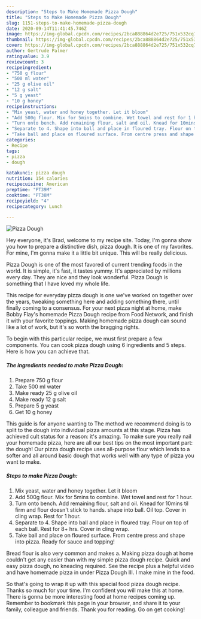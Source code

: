 ```yaml
---
description: "Steps to Make Homemade Pizza Dough"
title: "Steps to Make Homemade Pizza Dough"
slug: 1151-steps-to-make-homemade-pizza-dough
date: 2020-09-14T11:41:45.746Z
image: https://img-global.cpcdn.com/recipes/2bca888864d2e725/751x532cq70/pizza-dough-recipe-main-photo.jpg
thumbnail: https://img-global.cpcdn.com/recipes/2bca888864d2e725/751x532cq70/pizza-dough-recipe-main-photo.jpg
cover: https://img-global.cpcdn.com/recipes/2bca888864d2e725/751x532cq70/pizza-dough-recipe-main-photo.jpg
author: Gertrude Palmer
ratingvalue: 3.9
reviewcount: 3
recipeingredient:
- "750 g flour"
- "500 ml water"
- "25 g olive oil"
- "12 g salt"
- "5 g yeast"
- "10 g honey"
recipeinstructions:
- "Mix yeast, water and honey together. Let it bloom"
- "Add 500g flour. Mix for 5mins to combine. Wet towel and rest for 1 hour."
- "Turn onto bench. Add remaining flour, salt and oil. Knead for 10mins til firm and flour doesn&#39;t stick to hands. shape into ball. Oil top. Cover in cling wrap. Rest for 1 hour."
- "Separate to 4. Shape into ball and place in floured tray. Flour on top of each ball. Rest for 8+ hrs. Cover in cling wrap."
- "Take ball and place on floured surface. From centre press and shape into pizza. Ready for sauce and topping!"
categories:
- Recipe
tags:
- pizza
- dough

katakunci: pizza dough 
nutrition: 154 calories
recipecuisine: American
preptime: "PT39M"
cooktime: "PT38M"
recipeyield: "4"
recipecategory: Lunch

---
```



![Pizza Dough](https://img-global.cpcdn.com/recipes/2bca888864d2e725/751x532cq70/pizza-dough-recipe-main-photo.jpg)

Hey everyone, it's Brad, welcome to my recipe site. Today, I'm gonna show you how to prepare a distinctive dish, pizza dough. It is one of my favorites. For mine, I'm gonna make it a little bit unique. This will be really delicious.

Pizza Dough is one of the most favored of current trending foods in the world. It is simple, it's fast, it tastes yummy. It's appreciated by millions every day. They are nice and they look wonderful. Pizza Dough is something that I have loved my whole life.

This recipe for everyday pizza dough is one we&#39;ve worked on together over the years, tweaking something here and adding something there, until finally coming to a consensus. For your next pizza night at home, make Bobby Flay&#39;s homemade Pizza Dough recipe from Food Network, and finish it with your favorite toppings. Making homemade pizza dough can sound like a lot of work, but it&#39;s so worth the bragging rights.


To begin with this particular recipe, we must first prepare a few components. You can cook pizza dough using 6 ingredients and 5 steps. Here is how you can achieve that.

<!--inarticleads1-->

##### The ingredients needed to make Pizza Dough:

1. Prepare 750 g flour
1. Take 500 ml water
1. Make ready 25 g olive oil
1. Make ready 12 g salt
1. Prepare 5 g yeast
1. Get 10 g honey


This guide is for anyone wanting to The method we recommend doing is to split to the dough into individual pizza amounts at this stage. Pizza has achieved cult status for a reason: it&#39;s amazing. To make sure you really nail your homemade pizza, here are all our best tips on the most important part: the dough! Our pizza dough recipe uses all-purpose flour which lends to a softer and all around basic dough that works well with any type of pizza you want to make. 

<!--inarticleads2-->

##### Steps to make Pizza Dough:

1. Mix yeast, water and honey together. Let it bloom
1. Add 500g flour. Mix for 5mins to combine. Wet towel and rest for 1 hour.
1. Turn onto bench. Add remaining flour, salt and oil. Knead for 10mins til firm and flour doesn&#39;t stick to hands. shape into ball. Oil top. Cover in cling wrap. Rest for 1 hour.
1. Separate to 4. Shape into ball and place in floured tray. Flour on top of each ball. Rest for 8+ hrs. Cover in cling wrap.
1. Take ball and place on floured surface. From centre press and shape into pizza. Ready for sauce and topping!


Bread flour is also very common and makes a. Making pizza dough at home couldn&#39;t get any easier than with my simple pizza dough recipe. Quick and easy pizza dough, no kneading required. See the recipe plus a helpful video and have homemade pizza in under Pizza Dough III. I make mine in the food. 

So that's going to wrap it up with this special food pizza dough recipe. Thanks so much for your time. I'm confident you will make this at home. There is gonna be more interesting food at home recipes coming up. Remember to bookmark this page in your browser, and share it to your family, colleague and friends. Thank you for reading. Go on get cooking!
